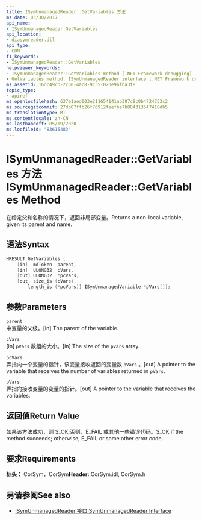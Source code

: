 ```yaml
---
title: ISymUnmanagedReader::GetVariables 方法
ms.date: 03/30/2017
api_name:
- ISymUnmanagedReader.GetVariables
api_location:
- diasymreader.dll
api_type:
- COM
f1_keywords:
- ISymUnmanagedReader::GetVariables
helpviewer_keywords:
- ISymUnmanagedReader::GetVariables method [.NET Framework debugging]
- GetVariables method, ISymUnmanagedReader interface [.NET Framework debugging]
ms.assetid: 16dc49cb-2c60-4ac8-9c35-020e9afba3f8
topic_type:
- apiref
ms.openlocfilehash: 637e1aed003e211654141ab397c9c0b4724753c2
ms.sourcegitcommit: 27db07ffb26f76912feefba7b884313547410db5
ms.translationtype: MT
ms.contentlocale: zh-CN
ms.lasthandoff: 05/19/2020
ms.locfileid: "83615483"
---
```

# <a name="isymunmanagedreadergetvariables-method"></a><span data-ttu-id="db1e5-102">ISymUnmanagedReader::GetVariables 方法</span><span class="sxs-lookup"><span data-stu-id="db1e5-102">ISymUnmanagedReader::GetVariables Method</span></span>
<span data-ttu-id="db1e5-103">在给定父和名称的情况下，返回非局部变量。</span><span class="sxs-lookup"><span data-stu-id="db1e5-103">Returns a non-local variable, given its parent and name.</span></span>  
  
## <a name="syntax"></a><span data-ttu-id="db1e5-104">语法</span><span class="sxs-lookup"><span data-stu-id="db1e5-104">Syntax</span></span>  
  
```cpp  
HRESULT GetVariables (  
    [in]  mdToken  parent,  
    [in]  ULONG32  cVars,  
    [out] ULONG32  *pcVars,  
    [out, size_is (cVars),  
        length_is (*pcVars)] ISymUnmanagedVariable *pVars[]);  
```  
  
## <a name="parameters"></a><span data-ttu-id="db1e5-105">参数</span><span class="sxs-lookup"><span data-stu-id="db1e5-105">Parameters</span></span>  
 `parent`  
 <span data-ttu-id="db1e5-106">中变量的父级。</span><span class="sxs-lookup"><span data-stu-id="db1e5-106">[in] The parent of the variable.</span></span>  
  
 `cVars`  
 <span data-ttu-id="db1e5-107">[in] `pVars` 数组的大小。</span><span class="sxs-lookup"><span data-stu-id="db1e5-107">[in] The size of the `pVars` array.</span></span>  
  
 `pcVars`  
 <span data-ttu-id="db1e5-108">弄指向一个变量的指针，该变量接收返回的变量数 `pVars` 。</span><span class="sxs-lookup"><span data-stu-id="db1e5-108">[out] A pointer to the variable that receives the number of variables returned in `pVars`.</span></span>  
  
 `pVars`  
 <span data-ttu-id="db1e5-109">弄指向接收变量的变量的指针。</span><span class="sxs-lookup"><span data-stu-id="db1e5-109">[out] A pointer to the variable that receives the variables.</span></span>  
  
## <a name="return-value"></a><span data-ttu-id="db1e5-110">返回值</span><span class="sxs-lookup"><span data-stu-id="db1e5-110">Return Value</span></span>  
 <span data-ttu-id="db1e5-111">如果该方法成功，则 S_OK;否则，E_FAIL 或其他一些错误代码。</span><span class="sxs-lookup"><span data-stu-id="db1e5-111">S_OK if the method succeeds; otherwise, E_FAIL or some other error code.</span></span>  
  
## <a name="requirements"></a><span data-ttu-id="db1e5-112">要求</span><span class="sxs-lookup"><span data-stu-id="db1e5-112">Requirements</span></span>  
 <span data-ttu-id="db1e5-113">**标头：** CorSym，CorSym</span><span class="sxs-lookup"><span data-stu-id="db1e5-113">**Header:** CorSym.idl, CorSym.h</span></span>  
  
## <a name="see-also"></a><span data-ttu-id="db1e5-114">另请参阅</span><span class="sxs-lookup"><span data-stu-id="db1e5-114">See also</span></span>

- [<span data-ttu-id="db1e5-115">ISymUnmanagedReader 接口</span><span class="sxs-lookup"><span data-stu-id="db1e5-115">ISymUnmanagedReader Interface</span></span>](isymunmanagedreader-interface.md)
